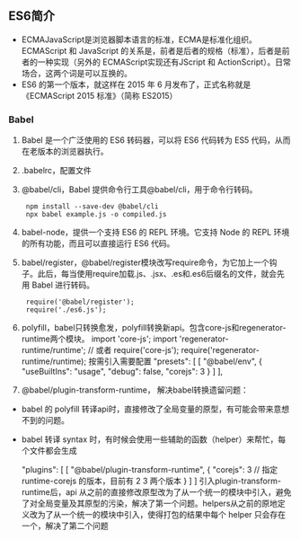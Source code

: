 ## ES6简介
* ECMAJavaScript是浏览器脚本语言的标准，ECMA是标准化组织。ECMAScript 和 JavaScript 的关系是，前者是后者的规格（标准），后者是前者的一种实现（另外的 ECMAScript实现还有JScript 和 ActionScript）。日常场合，这两个词是可以互换的。
* ES6 的第一个版本，就这样在 2015 年 6 月发布了，正式名称就是《ECMAScript 2015 标准》（简称 ES2015）
### Babel
1. Babel 是一个广泛使用的 ES6 转码器，可以将 ES6 代码转为 ES5 代码，从而在老版本的浏览器执行。
2. .babelrc，配置文件
3. @babel/cli，Babel 提供命令行工具@babel/cli，用于命令行转码。

        npm install --save-dev @babel/cli
        npx babel example.js -o compiled.js
4. babel-node，提供一个支持 ES6 的 REPL 环境。它支持 Node 的 REPL 环境的所有功能，而且可以直接运行 ES6 代码。
5. babel/register，@babel/register模块改写require命令，为它加上一个钩子。此后，每当使用require加载.js、.jsx、.es和.es6后缀名的文件，就会先用 Babel 进行转码。

        require('@babel/register');
        require('./es6.js');
6. polyfill，babel只转换愈发，polyfill转换新api。包含core-js和regenerator-runtime两个模块。
        import 'core-js';
        import 'regenerator-runtime/runtime';
        // 或者
        require('core-js');
        require('regenerator-runtime/runtime);
按需引入需要配置
    "presets": [
        [
            "@babel/env",
            {
                "useBuiltIns": "usage",
                "debug": false,
                "corejs": 3
            }
        ]
    ],
7.  @babel/plugin-transform-runtime， 解决babel转换遗留问题：
* babel 的 polyfill 转译api时，直接修改了全局变量的原型，有可能会带来意想不到的问题。
* babel 转译 syntax 时，有时候会使用一些辅助的函数（helper）来帮忙，每个文件都会生成

    "plugins": [
        [
            "@babel/plugin-transform-runtime",
            {
            "corejs": 3 // 指定 runtime-corejs 的版本，目前有 2 3 两个版本
            }
        ]
    ]
    引入plugin-transform-runtime后，api 从之前的直接修改原型改为了从一个统一的模块中引入，避免了对全局变量及其原型的污染，解决了第一个问题。helpers从之前的原地定义改为了从一个统一的模块中引入，使得打包的结果中每个 helper 只会存在一个，解决了第二个问题


